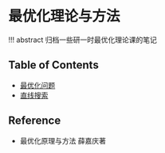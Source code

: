 # 最优化理论与方法

!!! abstract
    归档一些研一时最优化理论课的笔记

## Table of Contents

- [最优化问题](lec1/)
- [直线搜索](lec2/)

## Reference

- 最优化原理与方法 薛嘉庆著